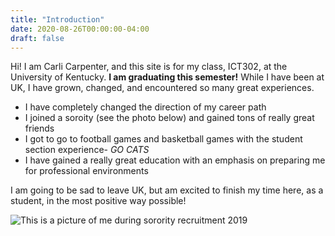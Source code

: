 ```yaml
---
title: "Introduction"
date: 2020-08-26T00:00:00-04:00
draft: false
---
```


Hi! I am Carli Carpenter, and this site is for my class, ICT302, at the University of Kentucky. **I am graduating this semester!** While I have been at UK, I have grown, changed, and encountered so many great experiences.
+ I have completely changed the direction of my career path
+ I joined a soroity (see the photo below) and gained tons of really great friends
+ I got to go to football games and basketball games with the student section experience- *GO CATS*
+ I have gained a really great education with an emphasis on preparing me for professional environments

I am going to be sad to leave UK, but am excited to finish my time here, as a student, in the most positive way possible!


![This is a picture of me during sorority recruitment 2019](https://serene-morse-0e258c.netlify.app/HugoIntro.JPG)
